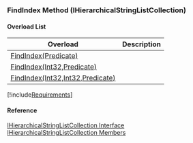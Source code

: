 ﻿### FindIndex Method (IHierarchicalStringListCollection)

#### Overload List

| Overload | Description |
| --- | --- |
| [FindIndex(Predicate<IHierarchicalStringList>)](fcSDK~FChoice.Foundation.Clarify.DataObjects.IHierarchicalStringListCollection~FindIndex(Predicate{IHierarchicalStringList}).md) |   |
| [FindIndex(Int32,Predicate<IHierarchicalStringList>)](fcSDK~FChoice.Foundation.Clarify.DataObjects.IHierarchicalStringListCollection~FindIndex(Int32,Predicate{IHierarchicalStringList}).md) |   |
| [FindIndex(Int32,Int32,Predicate<IHierarchicalStringList>)](fcSDK~FChoice.Foundation.Clarify.DataObjects.IHierarchicalStringListCollection~FindIndex(Int32,Int32,Predicate{IHierarchicalStringList}).md) |   |

[!include[Requirements](../partials/requirements.md)]



#### Reference

[IHierarchicalStringListCollection Interface](fcSDK~FChoice.Foundation.Clarify.DataObjects.IHierarchicalStringListCollection.md)  
[IHierarchicalStringListCollection Members](fcSDK~FChoice.Foundation.Clarify.DataObjects.IHierarchicalStringListCollection_members.md)